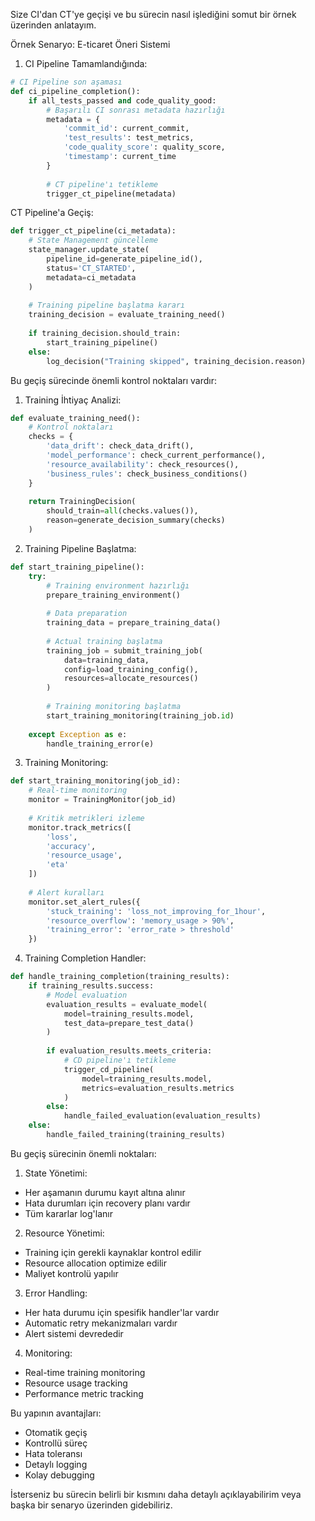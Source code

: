 Size CI'dan CT'ye geçişi ve bu sürecin nasıl işlediğini somut bir örnek üzerinden anlatayım.

Örnek Senaryo: E-ticaret Öneri Sistemi

1. CI Pipeline Tamamlandığında:

```python
# CI Pipeline son aşaması
def ci_pipeline_completion():
    if all_tests_passed and code_quality_good:
        # Başarılı CI sonrası metadata hazırlığı
        metadata = {
            'commit_id': current_commit,
            'test_results': test_metrics,
            'code_quality_score': quality_score,
            'timestamp': current_time
        }
        
        # CT pipeline'ı tetikleme
        trigger_ct_pipeline(metadata)
```

CT Pipeline'a Geçiş:

```python
def trigger_ct_pipeline(ci_metadata):
    # State Management güncelleme
    state_manager.update_state(
        pipeline_id=generate_pipeline_id(),
        status='CT_STARTED',
        metadata=ci_metadata
    )
    
    # Training pipeline başlatma kararı
    training_decision = evaluate_training_need()
    
    if training_decision.should_train:
        start_training_pipeline()
    else:
        log_decision("Training skipped", training_decision.reason)
```

Bu geçiş sürecinde önemli kontrol noktaları vardır:

1. Training İhtiyaç Analizi:

```python
def evaluate_training_need():
    # Kontrol noktaları
    checks = {
        'data_drift': check_data_drift(),
        'model_performance': check_current_performance(),
        'resource_availability': check_resources(),
        'business_rules': check_business_conditions()
    }
    
    return TrainingDecision(
        should_train=all(checks.values()),
        reason=generate_decision_summary(checks)
    )
```

2. Training Pipeline Başlatma:

```python
def start_training_pipeline():
    try:
        # Training environment hazırlığı
        prepare_training_environment()
        
        # Data preparation
        training_data = prepare_training_data()
        
        # Actual training başlatma
        training_job = submit_training_job(
            data=training_data,
            config=load_training_config(),
            resources=allocate_resources()
        )
        
        # Training monitoring başlatma
        start_training_monitoring(training_job.id)
        
    except Exception as e:
        handle_training_error(e)
```

3. Training Monitoring:

```python
def start_training_monitoring(job_id):
    # Real-time monitoring
    monitor = TrainingMonitor(job_id)
    
    # Kritik metrikleri izleme
    monitor.track_metrics([
        'loss',
        'accuracy',
        'resource_usage',
        'eta'
    ])
    
    # Alert kuralları
    monitor.set_alert_rules({
        'stuck_training': 'loss_not_improving_for_1hour',
        'resource_overflow': 'memory_usage > 90%',
        'training_error': 'error_rate > threshold'
    })
```

4. Training Completion Handler:

```python
def handle_training_completion(training_results):
    if training_results.success:
        # Model evaluation
        evaluation_results = evaluate_model(
            model=training_results.model,
            test_data=prepare_test_data()
        )
        
        if evaluation_results.meets_criteria:
            # CD pipeline'ı tetikleme
            trigger_cd_pipeline(
                model=training_results.model,
                metrics=evaluation_results.metrics
            )
        else:
            handle_failed_evaluation(evaluation_results)
    else:
        handle_failed_training(training_results)
```

Bu geçiş sürecinin önemli noktaları:

1. State Yönetimi:

- Her aşamanın durumu kayıt altına alınır
- Hata durumları için recovery planı vardır
- Tüm kararlar log'lanır

2. Resource Yönetimi:

- Training için gerekli kaynaklar kontrol edilir
- Resource allocation optimize edilir
- Maliyet kontrolü yapılır

3. Error Handling:

- Her hata durumu için spesifik handler'lar vardır
- Automatic retry mekanizmaları vardır
- Alert sistemi devrededir

4. Monitoring:

- Real-time training monitoring
- Resource usage tracking
- Performance metric tracking

Bu yapının avantajları:

- Otomatik geçiş
- Kontrollü süreç
- Hata toleransı
- Detaylı logging
- Kolay debugging

İsterseniz bu sürecin belirli bir kısmını daha detaylı açıklayabilirim veya başka bir senaryo üzerinden gidebiliriz.
